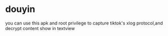 # douyin

you can use this apk and  root privilege to  capture tiktok's xlog protocol,and decrypt content show in textview
